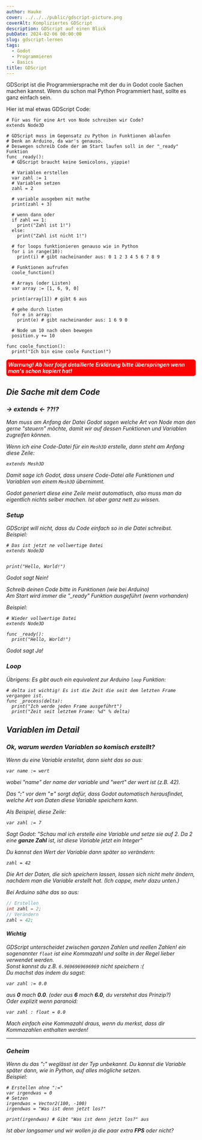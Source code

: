```yaml
---
author: Hauke
cover: ../../../public/gdscript-picture.png
coverAlt: Kompliziertes GDScript
description: GDScript auf einen Blick
pubDate: 2024-02-06 00:00:00
slug: gdscript-lernen
tags:
  - Godot
  - Programmieren
  - Basics
title: GDScript
---
```


GDScript ist die Programmiersprache mit der du in Godot coole Sachen machen kannst.
Wenn du schon mal Python Programmiert hast, sollte es ganz einfach sein.

Hier ist mal etwas GDScript Code:

```gdscript
# Für was für eine Art von Node schreiben wir Code?
extends Node3D

# GDScript muss im Gegensatz zu Python in Funktionen ablaufen
# Denk an Arduino, da war's genauso.
# Deswegen schreib Code der am Start laufen soll in der "_ready" Funktion
func _ready():
  # GDScript braucht keine Semicolons, yippie!

  # Variablen erstellen
  var zahl := 1
  # Variablen setzen
  zahl = 2

  # variable ausgeben mit mathe
  print(zahl + 3)

  # wenn dann oder
  if zahl == 1:
    print("Zahl ist 1!")
  else:
    print("Zahl ist nicht 1!")

  # for loops funktionieren genauso wie in Python
  for i in range(10):
    print(i) # gibt nacheinander aus: 0 1 2 3 4 5 6 7 8 9

  # Funktionen aufrufen
  coole_function()

  # Arrays (oder Listen)
  var array := [1, 6, 9, 0]

  print(array[1]) # gibt 6 aus

  # gehe durch listen
  for e in array:
    print(e) # gibt nacheinander aus: 1 6 9 0

  # Node um 10 nach oben bewegen
  position.y += 10

func coole_function():
  print("Ich bin eine coole Function!")

```

<p style="color: white; background-color: red; border-radius: 6px; padding: 5px;"><b><i>Warnung! Ab hier folgt detailierte Erklärung
bitte überspringen wenn man's schon kapiert hat!</b></p>

## Die Sache mit dem Code

### -> extends <- ??!?

Man muss am Anfang der Datei Godot sagen welche Art von Node
man den gerne "steuern" möchte, damit wir auf dessen Funktionen und
Variablen zugreifen können.

Wenn ich eine Code-Datei für ein `Mesh3D` erstelle,
dann steht am Anfang diese Zeile:

```gdscript
extends Mesh3D
```

Damit sage ich Godot, dass unsere Code-Datei alle Funktionen
und Variablen von einem `Mesh3D` übernimmt.

_Godot generiert diese eine Zeile meist automatisch, also muss man da eigentlich nichts selber machen.
Ist aber ganz nett zu wissen._

### Setup

GDScript will nicht, dass du Code einfach so in die Datei schreibst.  
Beispiel:

```gdscript
# Das ist jetzt ne vollwertige Datei
extends Node3D


print("Hello, World!")
```

_Godot sagt Nein!_

Schreib deinen Code bitte in Funktionen (wie bei Arduino)  
Am Start wird immer die "\_ready" Funktion ausgeführt (wenn vorhanden)

Beispiel:

```gdscript
# Wieder vollwertige Datei
extends Node3D

func _ready():
  print("Hello, World!")
```

_Godot sagt Ja!_

### Loop

Übrigens: Es gibt auch ein equivalent zur Arduino `loop` Funktion:

```gdscript
# delta ist wichtig! Es ist die Zeit die seit dem letzten Frame vergangen ist.
func _process(delta):
  print("Ich werde jeden Frame ausgeführt")
  print("Zeit seit letztem Frame: %d" % delta)
```

## Variablen im Detail

### Ok, warum werden Variablen so komisch erstellt?

Wenn du eine Variable erstellst, dann sieht das so aus:

```gdscript
var name := wert
```

wobei "name" der name der variable und "wert" der wert ist (z.B. 42).

Das "**:**" vor dem "**=**" sorgt dafür, dass Godot automatisch herausfindet,
welche Art von Daten diese Variable speichern kann.

Als Beispiel, diese Zeile:

```gdscript
var zahl := 7
```

Sagt Godot: _"Schau mal ich erstelle eine Variable und setze sie auf 2.
Da 2 eine **ganze Zahl** ist, ist diese Variable jetzt ein Integer"_

Du kannst den Wert der Variable dann später so verändern:

```gdscript
zahl = 42
```

Die Art der Daten, die sich speichern lassen, lassen sich nicht
mehr ändern, nachdem man die Variable erstellt hat.
_(Ich cappe, mehr dazu unten.)_

Bei Arduino sähe das so aus:

```c
// Erstellen
int zahl = 2;
// Verändern
zahl = 42;
```

#### Wichtig

GDScript unterscheidet zwischen ganzen Zahlen und reellen Zahlen!
ein sogenannter `float` ist eine Kommazahl und sollte in der
Regel lieber verwendet werden.  
 Sonst kannst du z.B. `6.9696969696969` nicht speichern :(  
 Du machst das indem du sagst:

```gdscript
var zahl := 0.0
```

aus **0** mach **0.0**.
(oder aus **6** mach **6.0**, du verstehst das Prinzip?)  
 Oder explizit wenn paranoid:

```gdscript
var zahl : float = 0.0
```

Mach einfach eine Kommazahl draus,
wenn du merkst, dass dir Kommazahlen enthalten werden!

---

### Geheim

Wenn du das "**:**" weglässt ist der Typ unbekannt.
Du kannst die Variable später dann, wie in Python, auf alles mögliche setzen.  
Beispiel:

```gdscript
# Erstellen ohne ":="
var irgendwas = 0
# Setzen
irgendwas = Vector2(100, -100)
irgendwas = "Was ist denn jetzt los?"

print(irgendwas) # Gibt "Was ist denn jetzt los?" aus
```

Ist aber langsamer und wir wollen ja die paar extra **FPS** oder nicht?
